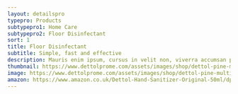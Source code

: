 ```yaml
---
layout: detailspro
typepro: Products
subtypepro1: Home Care
subtypepro2: Floor Disinfectant
sort: 1
title: Floor Disinfectant
subtitle: Simple, fast and effective
description: Mauris enim ipsum, cursus in velit non, viverra accumsan purus. Donec elit ligula, varius vel ex sit amet.
thumbnail: https://www.dettolprome.com/assets/images/shop/dettol-pine-multipurpose-floor-cleaner.webp
image: https://www.dettolprome.com/assets/images/shop/dettol-pine-multipurpose-floor-cleaner.webp
amazon: https://www.amazon.co.uk/Dettol-Hand-Sanitizer-Original-50ml/dp/B08HYQW9GP/ref=sr_1_4?keywords=dettol+instant+hand+sanitizer&qid=1661961971&refinements=p_76%3A419158031&rnid=419157031&rps=1&sprefix=dettol+instant+%2Caps%2C80&sr=8-4
---
```

